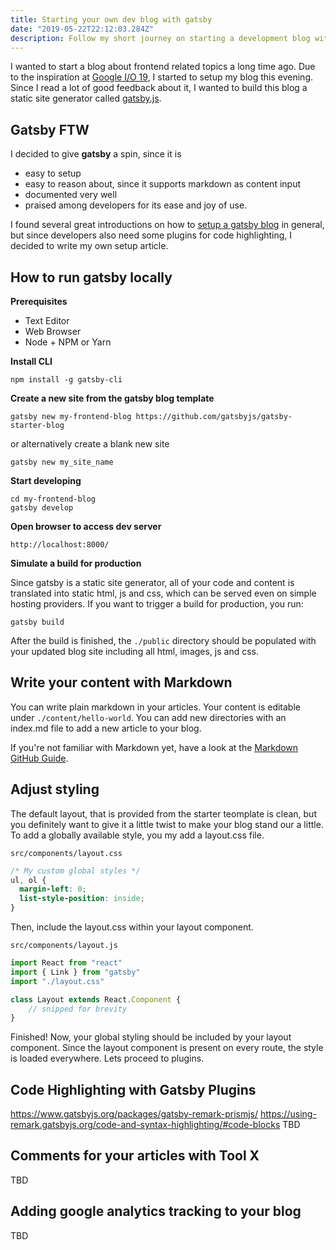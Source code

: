 ```yaml
---
title: Starting your own dev blog with gatsby
date: "2019-05-22T22:12:03.284Z"
description: Follow my short journey on starting a development blog with gatsby.
---
```


I wanted to start a blog about frontend related topics a long time ago. Due to the inspiration
at [Google I/O 19](https://events.google.com/io/), I started to setup my blog this evening. Since I read a lot of good feedback about it, I 
wanted to build this blog a static site generator called [gatsby.js](https://www.gatsbyjs.org/).

## Gatsby FTW

I decided to give **gatsby** a spin, since it is

- easy to setup
- easy to reason about, since it supports markdown as content input
- documented very well
- praised among developers for its ease and joy of use.

I found several great introductions on how to [setup a gatsby blog](https://daveceddia.com/start-blog-gatsby-netlify/) in general, but since developers also need some plugins for code highlighting, I decided to write my own setup article.

## How to run gatsby locally

**Prerequisites**
- Text Editor
- Web Browser
- Node + NPM or Yarn

**Install CLI**
```shell
npm install -g gatsby-cli
```

**Create a new site from the gatsby blog template**
```shell
gatsby new my-frontend-blog https://github.com/gatsbyjs/gatsby-starter-blog
```

or alternatively create a blank new site

```shell
gatsby new my_site_name
```

**Start developing**

```shell
cd my-frontend-blog
gatsby develop
```

**Open browser to access dev server**

```
http://localhost:8000/
```

**Simulate a build for production**

Since gatsby is a static site generator, all of your code and content is translated into static html, js and css, which can be served even on simple hosting providers. If you want to trigger a build for production, you run:

```shell
gatsby build
````
After the build is finished, the `./public` directory should be populated with your updated blog site including all html, images, js and css.

## Write your content with Markdown

You can write plain markdown in your articles. Your content is editable under `./content/hello-world`. You can add new directories with an index.md file to add a new article to your blog.

If you\'re not familiar with Markdown yet, have a look at the [Markdown GitHub Guide](https://guides.github.com/features/mastering-markdown/).

## Adjust styling

The default layout, that is provided from the starter teomplate is clean, but you definitely want to give it a little twist to make your blog stand our a little. To add a globally available style, you my add a layout.css file.

`src/components/layout.css`
```css
/* My custom global styles */
ul, ol {
  margin-left: 0;
  list-style-position: inside;
}
```

Then, include the layout.css within your layout component.

`src/components/layout.js`
```js
import React from "react"
import { Link } from "gatsby"
import "./layout.css"

class Layout extends React.Component {
    // snipped for brevity
}
```

Finished! Now, your global styling should be included by your layout component. Since the layout component is present on every route, the style is loaded everywhere. Lets proceed to plugins.

## Code Highlighting with Gatsby Plugins
https://www.gatsbyjs.org/packages/gatsby-remark-prismjs/
https://using-remark.gatsbyjs.org/code-and-syntax-highlighting/#code-blocks
TBD

## Comments for your articles with Tool X

TBD

## Adding google analytics tracking to your blog

TBD


